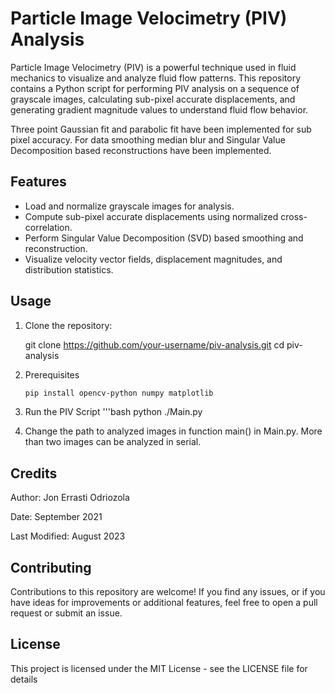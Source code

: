 # Particle Image Velocimetry (PIV) Analysis

Particle Image Velocimetry (PIV) is a powerful technique used in fluid mechanics to visualize and analyze fluid flow patterns. This repository contains a Python script for performing PIV analysis on a sequence of grayscale images, calculating sub-pixel accurate displacements, and generating gradient magnitude values to understand fluid flow behavior.

Three point Gaussian fit and parabolic fit have been implemented for sub pixel accuracy. For data smoothing median blur and Singular Value Decomposition based reconstructions have been implemented.
## Features

- Load and normalize grayscale images for analysis.
- Compute sub-pixel accurate displacements using normalized cross-correlation.
- Perform Singular Value Decomposition (SVD) based smoothing and reconstruction.
- Visualize velocity vector fields, displacement magnitudes, and distribution statistics.

## Usage

1. Clone the repository:

   git clone https://github.com/your-username/piv-analysis.git
   cd piv-analysis

2. Prerequisites
   ```bash
   pip install opencv-python numpy matplotlib

3. Run the PIV Script
   '''bash
     python ./Main.py

4. Change the path to analyzed images in function main() in Main.py. More than two images can be analyzed in serial.

## Credits

Author: Jon Errasti Odriozola

Date: September 2021

Last Modified: August 2023

## Contributing
Contributions to this repository are welcome! If you find any issues, or if you have ideas for improvements or additional features, feel free to open a pull request or submit an issue.

## License 
This project is licensed under the MIT License - see the LICENSE file for details


